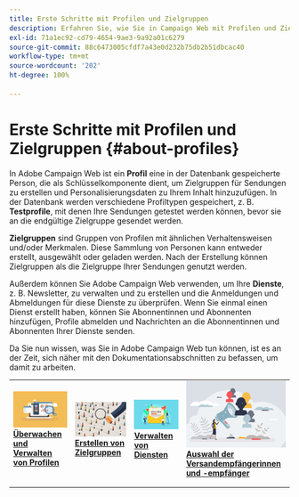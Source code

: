 ```yaml
---
title: Erste Schritte mit Profilen und Zielgruppen
description: Erfahren Sie, wie Sie in Campaign Web mit Profilen und Zielgruppen arbeiten
exl-id: 71a1ec92-cd79-4654-9ae3-9a92a01c6279
source-git-commit: 88c6473005cfdf7a43e0d232b75db2b51dbcac40
workflow-type: tm+mt
source-wordcount: '202'
ht-degree: 100%

---
```


# Erste Schritte mit Profilen und Zielgruppen {#about-profiles}

In Adobe Campaign Web ist ein **Profil** eine in der Datenbank gespeicherte Person, die als Schlüsselkomponente dient, um Zielgruppen für Sendungen zu erstellen und Personalisierungsdaten zu Ihrem Inhalt hinzuzufügen. In der Datenbank werden verschiedene Profiltypen gespeichert, z. B. **Testprofile**, mit denen Ihre Sendungen getestet werden können, bevor sie an die endgültige Zielgruppe gesendet werden.

**Zielgruppen** sind Gruppen von Profilen mit ähnlichen Verhaltensweisen und/oder Merkmalen. Diese Sammlung von Personen kann entweder erstellt, ausgewählt oder geladen werden.  Nach der Erstellung können Zielgruppen als die Zielgruppe Ihrer Sendungen genutzt werden.

Außerdem können Sie Adobe Campaign Web verwenden, um Ihre **Dienste**, z. B. Newsletter, zu verwalten und zu erstellen und die Anmeldungen und Abmeldungen für diese Dienste zu überprüfen. Wenn Sie einmal einen Dienst erstellt haben, können Sie Abonnentinnen und Abonnenten hinzufügen, Profile abmelden und Nachrichten an die Abonnentinnen und Abonnenten Ihrer Dienste senden.

Da Sie nun wissen, was Sie in Adobe Campaign Web tun können, ist es an der Zeit, sich näher mit den Dokumentationsabschnitten zu befassen, um damit zu arbeiten.

<table style="table-layout:fixed"><tr style="border: 0;">
<td>
<a href="about-recipients.md">
<img src="../assets/do-not-localize/profiles-audiences-profile.png">
</a>
<div>
<a href="about-recipients.md"><strong>Überwachen und Verwalten von Profilen</strong></a>
</div>
<p>
</td>
<td>
<a href="create-audience.md">
<img alt="Lead" src="../assets/do-not-localize/profiles-audiences-audience.png">
</a>
<div><a href="create-audience.md"><strong>Erstellen von Zielgruppen</strong>
</div>
<p>
</td>
<td>
<a href="manage-services.md">
<img alt="Gelegentlich" src="../assets/do-not-localize/profiles-audiences-service.png">
</a>
<div>
<a href="manage-services.md"><strong>Verwalten von Diensten</strong></a>
</div>
<p></td>
<td>
<a href="add-audience.md">
<img alt="Gelegentlich" src="../assets/do-not-localize/profiles-audiences-deliveries.png">
</a>
<div>
<a href="add-audience.md"><strong>Auswahl der Versandempfängerinnen und -empfänger</strong></a>
</div>
<p></td>
</tr></table>
